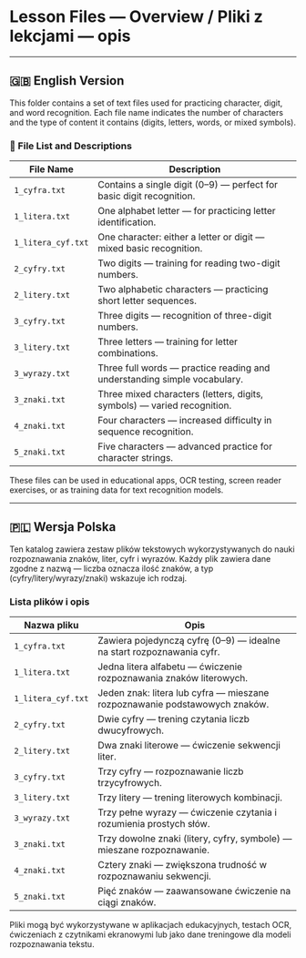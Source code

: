 # Lesson Files — Overview / Pliki z lekcjami — opis

---

## 🇬🇧 English Version

This folder contains a set of text files used for practicing character, digit, and word recognition. Each file name indicates the number of characters and the type of content it contains (digits, letters, words, or mixed symbols).

### 📄 File List and Descriptions

| File Name            | Description                                                             |
|----------------------|-------------------------------------------------------------------------|
| `1_cyfra.txt`        | Contains a single digit (0–9) — perfect for basic digit recognition.     |
| `1_litera.txt`       | One alphabet letter — for practicing letter identification.              |
| `1_litera_cyf.txt`   | One character: either a letter or digit — mixed basic recognition.       |
| `2_cyfry.txt`        | Two digits — training for reading two-digit numbers.                     |
| `2_litery.txt`       | Two alphabetic characters — practicing short letter sequences.           |
| `3_cyfry.txt`        | Three digits — recognition of three-digit numbers.                       |
| `3_litery.txt`       | Three letters — training for letter combinations.                        |
| `3_wyrazy.txt`       | Three full words — practice reading and understanding simple vocabulary. |
| `3_znaki.txt`        | Three mixed characters (letters, digits, symbols) — varied recognition.  |
| `4_znaki.txt`        | Four characters — increased difficulty in sequence recognition.          |
| `5_znaki.txt`        | Five characters — advanced practice for character strings.               |

These files can be used in educational apps, OCR testing, screen reader exercises, or as training data for text recognition models.

---

## 🇵🇱 Wersja Polska

Ten katalog zawiera zestaw plików tekstowych wykorzystywanych do nauki rozpoznawania znaków, liter, cyfr i wyrazów. Każdy plik zawiera dane zgodne z nazwą — liczba oznacza ilość znaków, a typ (cyfry/litery/wyrazy/znaki) wskazuje ich rodzaj.

### Lista plików i opis

| Nazwa pliku         | Opis                                                                 |
|---------------------|----------------------------------------------------------------------|
| `1_cyfra.txt`        | Zawiera pojedynczą cyfrę (0–9) — idealne na start rozpoznawania cyfr. |
| `1_litera.txt`       | Jedna litera alfabetu — ćwiczenie rozpoznawania znaków literowych.    |
| `1_litera_cyf.txt`   | Jeden znak: litera lub cyfra — mieszane rozpoznawanie podstawowych znaków. |
| `2_cyfry.txt`        | Dwie cyfry — trening czytania liczb dwucyfrowych.                     |
| `2_litery.txt`       | Dwa znaki literowe — ćwiczenie sekwencji liter.                      |
| `3_cyfry.txt`        | Trzy cyfry — rozpoznawanie liczb trzycyfrowych.                       |
| `3_litery.txt`       | Trzy litery — trening literowych kombinacji.                         |
| `3_wyrazy.txt`       | Trzy pełne wyrazy — ćwiczenie czytania i rozumienia prostych słów.    |
| `3_znaki.txt`        | Trzy dowolne znaki (litery, cyfry, symbole) — mieszane rozpoznawanie. |
| `4_znaki.txt`        | Cztery znaki — zwiększona trudność w rozpoznawaniu sekwencji.         |
| `5_znaki.txt`        | Pięć znaków — zaawansowane ćwiczenie na ciągi znaków.                 |

Pliki mogą być wykorzystywane w aplikacjach edukacyjnych, testach OCR, ćwiczeniach z czytnikami ekranowymi lub jako dane treningowe dla modeli rozpoznawania tekstu.

